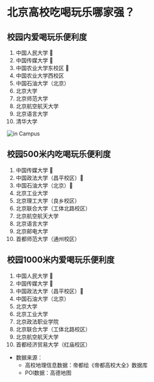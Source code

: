 # 北京高校吃喝玩乐哪家强？

## 校园内爱喝玩乐便利度

1.  中国人民大学 🚩
2.  中国传媒大学 🚩
3.  中国农业大学东校区 🚩
4.  中国农业大学西校区
5.  中国石油大学（北京）
6.  北京大学
7.  北京师范大学
8.  北京航空航天大学
9.  北京语言大学
10. 清华大学

![in Campus]()

## 校园500米内吃喝玩乐便利度

1.  中国传媒大学 🚩
2.  中国政法大学（昌平校区）🚩
3.  中国石油大学（北京）🚩
4.  北京工业大学
5.  北京理工大学（良乡校区）
6.  北京联合大学（工体北路校区）
7.  北京航空航天大学
8.  北京语言大学
9.  北京邮电大学
10. 首都师范大学（通州校区）

## 校园1000米内爱喝玩乐便利度

1.  中国人民大学 🚩
2.  中国传媒大学 🚩
3.  中国政法大学（昌平校区）🚩
4.  中国石油大学（北京）
5.  北京大学
6.  北京工业大学
7.  北京政法职业学院
8.  北京联合大学（工体北路校区）
9.  北京航空航天大学
10. 首都经济贸易大学（红庙校区）

-   数据来源：
    -   高校地理信息数据：帝都绘《帝都高校大全》数据库
    -   POI数据：高德地图

